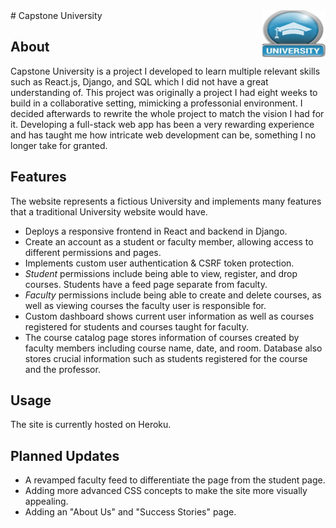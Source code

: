 <img src="capstoneuni.png" align="right" />
# Capstone University 




## About 
Capstone University is a project I developed to learn multiple relevant skills such as React.js, Django, and SQL which I did not have a great understanding of. This project was originally a project I had eight weeks to build in a collaborative setting, mimicking a professonial environment. I decided afterwards to rewrite the whole project to match the vision I had for it. Developing a full-stack web app has been a very rewarding experience and has taught me how intricate web development can be, something I no longer take for granted.


## Features
The website represents a fictious University and implements many features that a traditional University website would have.

- Deploys a responsive frontend in React and backend in Django.
- Create an account as a student or faculty member, allowing access to different permissions and pages.
- Implements custom user authentication & CSRF token protection.
- *Student* permissions include being able to view, register, and drop courses. Students have a feed page separate from faculty.
- *Faculty* permissions include being able to create and delete courses, as well as viewing courses the faculty user is responsible for.
- Custom dashboard shows current user information as well as courses registered for students and courses taught for faculty.
- The course catalog page stores information of courses created by faculty members including course name, date, and room. Database also stores crucial information such as students registered for the course and the professor.
 

## Usage
The site is currently hosted on Heroku.

## Planned Updates
- A revamped faculty feed to differentiate the page from the student page.
- Adding more advanced CSS concepts to make the site more visually appealing.
- Adding an "About Us" and "Success Stories" page.

